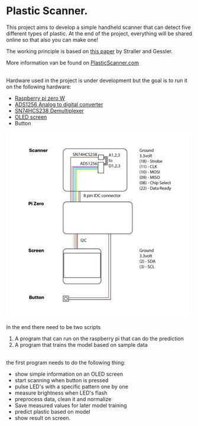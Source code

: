 # Plastic Scanner.
This project aims to develop a simple handheld scanner that can detect five different types of plastic. At the end of the project, everything will be shared online so that also you can make one!

The working principle is based on [this paper](https://www.researchgate.net/publication/337868860_Identification_of_Plastic_Types_Using_Discrete_Near_Infrared_Reflectance_Spectroscopy) by Straller and Gessler.

More information van be found on [PlasticScanner.com](https://plasticscanner.com)

</br>
Hardware used in the project is under development but the goal is to run it on the following hardware:

- [Raspberry pi zero W](https://www.raspberrypi.org/products/raspberry-pi-zero-w/)
- [ADS1256 Analog to digital converter](https://www.ti.com/product/ADS1256)
- [SN74HCS238 Demultiplexer](https://www.ti.com/product/SN74HCS238)
- [OLED screen](https://www.adafruit.com/product/938)
- Button

![Schematic](img/schematic.png "schematic")
</br>

In the end there need to be two scripts
1. A program that can run on the raspberry pi that can do the prediction
2. A program that trains the model based on sample data

</br>
the first program needs to do the following thing:

- show simple information on an OLED screen
- start scanning when button is pressed
- pulse LED's with a specific pattern one by one
- measure brightness when LED's flash
- preprocess data, clean it and normalize
- Save measured values for later model training
- predict plastic based on model
- show result on screen.
